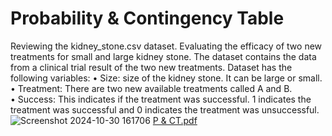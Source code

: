 #  Probability & Contingency Table
Reviewing the kidney_stone.csv dataset. Evaluating the efficacy of two new treatments for small 
and large kidney stone. The dataset contains the data from a clinical trial result of 
the two new treatments. Dataset has the following variables: 
• Size: size of the kidney stone. It can be large or small. 
• Treatment: There are two new available treatments called A and B.  
• Success: This indicates if the treatment was successful. 1 indicates the 
treatment was successful and 0 indicates the treatment was 
unsuccessful. 
![Screenshot 2024-10-30 161706](https://github.com/user-attachments/assets/804a53ec-01e0-48c1-8373-702711607225)
[P & CT.pdf](https://github.com/user-attachments/files/17578597/P.CT.pdf)
